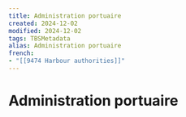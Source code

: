 ```yaml
---
title: Administration portuaire
created: 2024-12-02
modified: 2024-12-02
tags: TBSMetadata
alias: Administration portuaire
french:
- "[[9474 Harbour authorities]]"
---
```

# Administration portuaire
